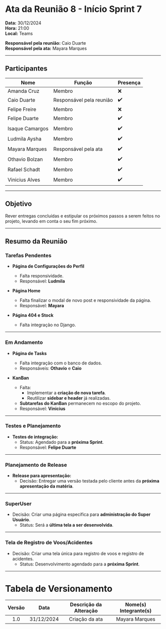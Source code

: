 # Ata da Reunião 8 - Início Sprint 7

**Data:** 30/12/2024  
**Hora:** 21:00  
**Local:** Teams  

**Responsável pela reunião:** Caio Duarte  
**Responsável pela ata:** Mayara Marques 

---

## Participantes  

| Nome            | Função               | Presença |
|-----------------|----------------------|----------|
| Amanda Cruz     | Membro               | ❌       |
| Caio Duarte     | Responsável pela reunião | ✔️ |
| Felipe Freire   | Membro               | ❌       |
| Felipe Duarte   | Membro               | ✔️       |
| Isaque Camargos | Membro               | ✔️       |
| Ludmila Aysha   | Membro               | ✔️       |
| Mayara Marques  | Responsável pela ata | ✔️       |
| Othavio Bolzan  | Membro               | ✔️       |
| Rafael Schadt   | Membro               | ✔️       |
| Vinicius Alves  | Membro               | ✔️       |

---

## Objetivo  
Rever entregas concluídas e estipular os próximos passos a serem feitos no projeto, levando em conta o seu fim próximo.   

---

## Resumo da Reunião  

### **Tarefas Pendentes**

- **Página de Configurações do Perfil**  
    - Falta responsividade. 
    - Responsável: **Ludmila**  

- **Página Home**
    - Falta finalizar o modal de novo post e responsividade da página.
    - Responsável: **Mayara**  

- **Página 404 e Stock**
    - Falta integração no Django. 

---

### **Em Andamento**

- **Página de Tasks**
    - Falta integração com o banco de dados. 
    - Responsáveis: **Othavio** e **Caio**  

- **KanBan** 
    - Falta:
        - Implementar a **criação de nova tarefa**.
        - Reutilizar **sidebar e header** já realizadas.
    - **Subtarefas do KanBan** permanecem no escopo do projeto.
    - Responsável: **Vinicius** 

---

### **Testes e Planejamento**
- **Testes de integração:**  
    - Status: Agendado para a **próxima Sprint**.
    - Responsável: **Felipe Duarte**  

---

### **Planejamento de Release**
- **Release para apresentação:**  
    - Decisão: Entregar uma versão testada pelo cliente antes da **próxima apresentação da matéria**.

---

### **SuperUser**
- Decisão: Criar uma página específica para **administração do Super Usuário**.  
    - Status: Será a **última tela a ser desenvolvida**.

---

### **Tela de Registro de Voos/Acidentes**
- Decisão: Criar uma tela única para registro de voos e registro de acidentes.  
    - Status: Desenvolvimento agendado para a **próxima Sprint**.

---
# Tabela de Versionamento 

| Versão | Data | Descrição da Alteração | Nome(s) Integrante(s) |
| :----: | :--: | :--------------------: | :-------------------: |
| 1.0 | 31/12/2024 | Criação da ata | Mayara Marques |